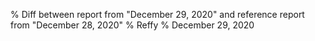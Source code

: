 % Diff between report from "December 29, 2020" and reference report from "December 28, 2020"
% Reffy
% December 29, 2020


